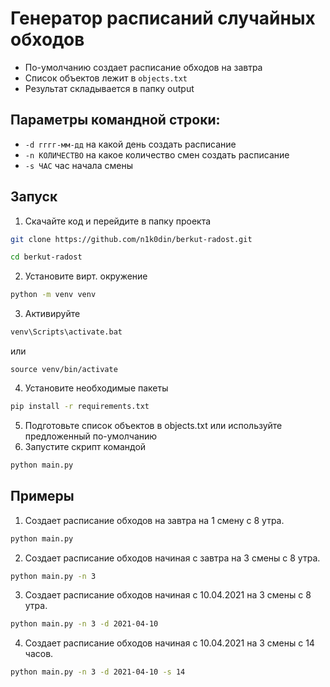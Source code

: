 # Генератор расписаний случайных обходов
- По-умолчанию создает расписание обходов на завтра
- Список объектов лежит в `objects.txt`
- Результат складывается в папку output
## Параметры командной строки:
- `-d гггг-мм-дд` на какой день создать расписание
- `-n КОЛИЧЕСТВО` на какое количество смен создать расписание
- `-s ЧАС` час начала смены


## Запуск

1. Скачайте код и перейдите в папку проекта
  ```bash
  git clone https://github.com/n1k0din/berkut-radost.git
  ```  
  ```bash
  cd berkut-radost
  ```
2. Установите вирт. окружение
```bash
python -m venv venv
```
3. Активируйте
```bash
venv\Scripts\activate.bat
```
 или
 ```
 source venv/bin/activate
 ```
4. Установите необходимые пакеты
```bash
pip install -r requirements.txt
```
5. Подготовьте список объектов в objects.txt или используйте предложенный по-умолчанию
6. Запустите скрипт командой
```bash
python main.py
```

## Примеры
1. Создает расписание обходов на завтра на 1 смену с 8 утра.
```bash
python main.py
```
2. Создает расписание обходов начиная с завтра на 3 смены с 8 утра.
```bash
python main.py -n 3
```
3. Создает расписание обходов начиная с 10.04.2021 на 3 смены с 8 утра.
```bash
python main.py -n 3 -d 2021-04-10
```
4. Создает расписание обходов начиная с 10.04.2021 на 3 смены с 14 часов.
```bash
python main.py -n 3 -d 2021-04-10 -s 14
```
